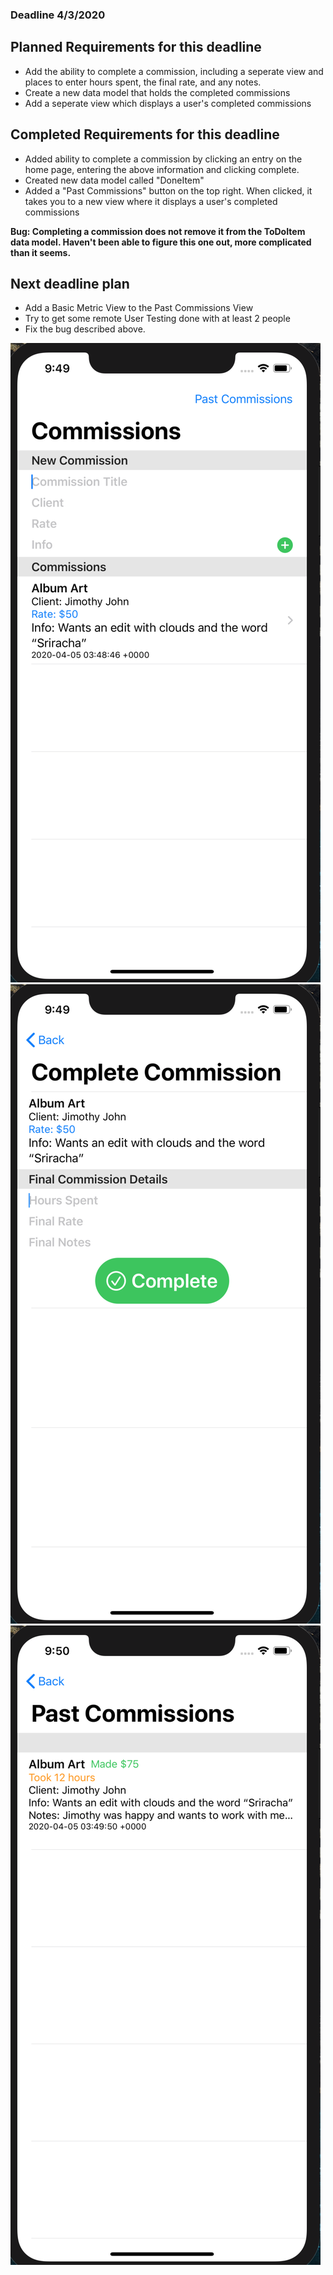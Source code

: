 ### Deadline 4/3/2020
## Planned Requirements for this deadline
- Add the ability to complete a commission, including a seperate view and places to enter hours spent, the final rate, and any notes.
- Create a new data model that holds the completed commissions
- Add a seperate view which displays a user's completed commissions

## Completed Requirements for this deadline
- Added ability to complete a commission by clicking an entry on the home page, entering the above information and clicking complete.
- Created new data model called "DoneItem"
- Added a "Past Commissions" button on the top right. When clicked, it takes you to a new view where it displays a user's completed commissions

**Bug: Completing a commission does not remove it from the ToDoItem data model. Haven't been able to figure this one out, more complicated than it seems.**

## Next deadline plan
- Add a Basic Metric View to the Past Commissions View
- Try to get some remote User Testing done with at least 2 people
- Fix the bug described above.

![Before](Before1.png)
![Middle](Middle1.png)
![After](After1.png)
